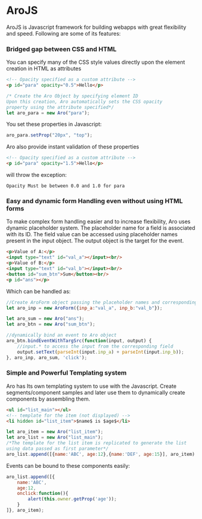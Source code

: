 # AroJS
AroJS is Javascript framework for building webapps with great flexibility and speed. Following are some of its features:

### Bridged gap between CSS and HTML
You can specify many of the CSS style values directly upon the element creation in HTML as attributes

```HTML
<!-- Opacity specified as a custom attribute -->
<p id="para" opacity="0.5">Hello</p>
```

```javascript
/* Create the Aro Object by specifying element ID
Upon this creation, Aro automatically sets the CSS opacity 
property using the attribute specified*/
let aro_para = new Aro("para");
```

You set these properties in Javascript:
```javascript
aro_para.setProp("20px", "top");
```

Aro also provide instant validation of these properties
```HTML
<!-- Opacity specified as a custom attribute -->
<p id="para" opacity="1.5">Hello</p>
```

will throw the exception:
```
Opacity Must be between 0.0 and 1.0 for para
```

### Easy and dynamic form Handling even without using HTML forms
To make complex form handling easier and to increase flexibility, Aro uses dynamic placeholder system. The placeholder name for a field is associated with its ID. The field value can be accessed using placeholder names present in the input object. The output object is the target for the event.
```HTML
<p>Value of A:</p>
<input type="text" id="val_a"></input><br/>
<p>Value of B:</p>
<input type="text" id="val_b"></input><br/>	
<button id="sum_btn">Sum</button><br/>
<p id="ans"></p>
```

Which can be handled as:
```javascript
//Create AroForm object passing the placeholder names and corresponding IDs
let aro_inp = new AroForm({inp_a:"val_a", inp_b:"val_b"});

let aro_sum = new Aro("ans");
let aro_btn = new Aro("sum_btn");

//dynamically bind an event to Aro object
aro_btn.bindEventWithTargSrc(function(input, output) {
    //input.* to access the input from the corresponding field
    output.setText(parseInt(input.inp_a) + parseInt(input.inp_b));
}, aro_inp, aro_sum, 'click');
```

### Simple and Powerful Templating system
Aro has Its own templating system to use with the Javascript. Create segments/component samples and later use them to dynamically create components by assembling them.
```HTML
<ul id="list_main"></ul>
<!-- template for the item (not displayed) -->
<li hidden id="list_item">$name$ is $age$</li>
```
```javascript
let aro_item = new Aro("list_item");
let aro_list = new Aro("list_main");
/*The template for the list item is replicated to generate the list 
using data passed as first parameter*/
aro_list.append([{name:'ABC', age:12},{name:'DEF', age:15}], aro_item);
```
Events can be bound to these components easily:
```javascript
aro_list.append([{
    name:'ABC', 
    age:12,
    onclick:function(){
        alert(this.owner.getProp('age'));
    }
]}, aro_item);
```
